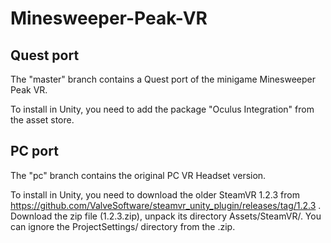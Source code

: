 # Minesweeper-Peak-VR

## Quest port

The "master" branch contains a Quest port of the minigame Minesweeper Peak VR.

To install in Unity, you need to add the package "Oculus Integration" from the asset store.


## PC port

The "pc" branch contains the original PC VR Headset version.

To install in Unity, you need to download the older SteamVR 1.2.3 from
https://github.com/ValveSoftware/steamvr_unity_plugin/releases/tag/1.2.3 .
Download the zip file (1.2.3.zip), unpack its directory Assets/SteamVR/.
You can ignore the ProjectSettings/ directory from the .zip.
